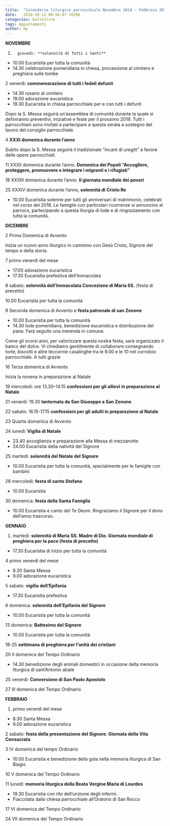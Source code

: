 ```yaml
---
title:  "Calendario liturgico parrocchiale Novembre 2018 - Febbraio 2019"
date:   2018-10-12 06:56:47 +0200
categories: bollettino 
tags: Appuntamenti
author: mp
---
```





**NOVEMBRE**


1.       giovedì: **solennità di Tutti i Santi**	

- 10.00 Eucaristia per tutta la comunità
- 14.30 celebrazione pomeridiana in chiesa, processione al cimitero e preghiera sulle tombe 

2 	venerdì: **commemorazione di tutti i fedeli defunti**

- 14.30 rosario al cimitero
- 19.00 adorazione eucaristica 
- 19.30 Eucaristia in chiesa parrocchiale per e con tutti i defunti

Dopo la S. Messa seguirà un’assemblea di comunità durante la quale si definiranno preventivi, iniziative e feste per il prossimo 2019. Tutti i parrocchiani sono invitati a partecipare a questa serata a sostegno del lavoro del consiglio parrocchiale.  

4 	**XXXI domenica durante l’anno**

Subito dopo la S. Messa seguirà il tradizionale “incant di uregitt” a favore delle opere parrocchiali. 

11 	XXXII domenica durante l’anno. **Domenica dei Popoli “Accogliere, proteggere, promuovere e integrare i migranti e i rifugiati”**

18 	XXXIII domenica durante l’anno. **II giornata mondiale dei poveri**

25 	XXXIV domenica durante l’anno, **solennità di Cristo Re**

- 10.00 Eucaristia solenne per tutti gli anniversari di matrimonio, celebrati nel corso del 2018. Le famiglie con particolari ricorrenze si annuncino al parroco, partecipando a questa liturgia di lode e di ringraziamento con tutta la comunità.


**DICEMBRE**

2 	Prima Domenica di Avvento

Inizia un nuovo anno liturgico in cammino con Gesù Cristo, Signore del tempo e della storia.

7 	primo venerdì del mese

- 17.00 adorazione eucaristica
- 17.30 Eucaristia prefestiva dell’Immacolata 

8 	sabato: **solennità dell’Immacolata Concezione di Maria SS.** (festa di precetto)

10.00 Eucaristia per tutta la comunità

9 	Seconda domenica di Avvento e **festa patronale di san Zenone**

- 10.00 Eucaristia per tutta la comunità
- 14.30 lode pomeridiana, benedizione eucaristica e distribuzione del pane. Farà seguito una merenda in comune.
 
Come gli scorsi anni, per valorizzare questa nostra festa, sarà organizzato il banco del dolce. Vi chiediamo gentilmente di collaborare consegnando torte, biscotti e altre leccornie casalinghe tra le 9.00 e le 10 nel corridoio parrocchiale.        A tutti grazie

16 	Terza domenica di Avvento 

Inizia la novena in preparazione al Natale

19 	mercoledì: ore 13.30–14.15 **confessioni per gli allievi in preparazione al Natale**

21 	venerdì: 19.30 **lanternata da San Giuseppe a San Zenone** 

22 	sabato: 16.15-17.15 **confessioni per gli adulti in preparazione al Natale** 

23 	Quarta domenica di Avvento 

24 	lunedì: **Vigilia di Natale**

- 23.40 accoglienza e preparazione alla Messa di mezzanotte 
- 24.00 Eucaristia della natività del Signore

25 	martedì: **solennità del Natale del Signore**

- 10.00 Eucaristia per tutta la comunità, specialmente per le famiglie con bambini
 
26 	mercoledì: **festa di santo Stefano** 

- 10.00 Eucaristia

30 	domenica: **festa della Santa Famiglia** 

- 10.00 Eucaristia e canto del Te Deum. Ringraziamo il Signore per il dono dell’anno trascorso. 


**GENNAIO**

1.	martedì: **solennità di Maria SS. Madre di Dio. Giornata mondiale di preghiera per la pace (festa di precetto)**

- 17.30 Eucaristia di inizio per tutta la comunità

4 	primo venerdì del mese 

- 8.30 Santa Messa
- 9.00 adorazione eucaristica

5  	sabato: **vigilia dell’Epifania**

- 17.30 Eucaristia prefestiva

6 	domenica: **solennità dell’Epifania del Signore**

- 10.00 Eucaristia per tutta la comunità 

13 	domenica: **Battesimo del Signore**

- 10.00 Eucaristia per tutta la comunità

18-25 **settimana di preghiera per l’unità dei cristiani**

20 	II domenica del Tempo Ordinario 

- 14.30 benedizione degli animali domestici in occasione della memoria liturgica di sant’Antonio abate

25 	venerdì: **Conversione di San Paolo Apostolo**

27 	III domenica del Tempo Ordinario


**FEBBRAIO**

1.	primo venerdì del mese 

- 8.30 Santa Messa
- 9.00 adorazione eucaristica

2 	sabato: **festa della presentazione del Signore. Giornata della Vita Consacrata**

3 	IV domenica del tempo Ordinario

- 10.00 Eucaristia e benedizione della gola nella memoria liturgica di San Biagio 

10 	V domenica del Tempo Ordinario 

11 	lunedì: **memoria liturgica della Beata Vergine Maria di Lourdes**

- 19.30 Eucaristia con rito dell’unzione degli infermi.
- Fiaccolata dalla chiesa parrocchiale all’Oratorio di San Rocco

17 	VI domenica del Tempo Ordinario

24 	VII domenica del Tempo Ordinario







